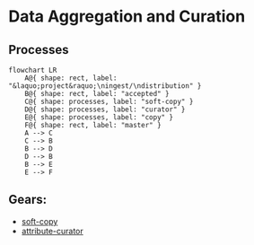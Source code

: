 # Data Aggregation and Curation

## Processes

```mermaid
flowchart LR
    A@{ shape: rect, label: "&laquo;project&raquo;\ningest/\ndistribution" }
    B@{ shape: rect, label: "accepted" }
    C@{ shape: processes, label: "soft-copy" }
    D@{ shape: processes, label: "curator" }
    E@{ shape: processes, label: "copy" }
    F@{ shape: rect, label: "master" }
    A --> C
    C --> B
    B --> D
    D --> B
    B --> E
    E --> F
```

## Gears:

- [soft-copy](https://gitlab.com/flywheel-io/scientific-solutions/gears/soft-copy)
- [attribute-curator](../attribute-curator/)
